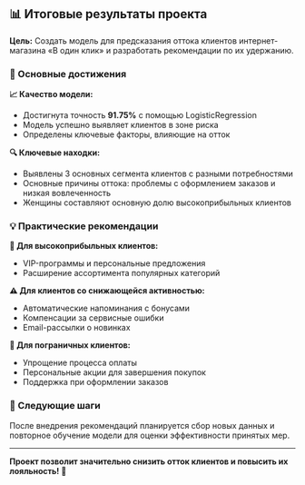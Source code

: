 ## 📊 Итоговые результаты проекта

**Цель:** Создать модель для предсказания оттока клиентов интернет-магазина «В один клик» и разработать рекомендации по их удержанию.

### 🎯 Основные достижения

**📈 Качество модели:**
- Достигнута точность **91.75%** с помощью LogisticRegression
- Модель успешно выявляет клиентов в зоне риска
- Определены ключевые факторы, влияющие на отток

**🔍 Ключевые находки:**
- Выявлены 3 основных сегмента клиентов с разными потребностями
- Основные причины оттока: проблемы с оформлением заказов и низкая вовлеченность
- Женщины составляют основную долю высокоприбыльных клиентов

### 💡 Практические рекомендации

**🌟 Для высокоприбыльных клиентов:**
- VIP-программы и персональные предложения
- Расширение ассортимента популярных категорий

**⚠️ Для клиентов со снижающейся активностью:**
- Автоматические напоминания с бонусами
- Компенсации за сервисные ошибки
- Email-рассылки о новинках

**🎪 Для пограничных клиентов:**
- Упрощение процесса оплаты
- Персональные акции для завершения покупок
- Поддержка при оформлении заказов

### 🚀 Следующие шаги

После внедрения рекомендаций планируется сбор новых данных и повторное обучение модели для оценки эффективности принятых мер.

---
**Проект позволит значительно снизить отток клиентов и повысить их лояльность! 🎉**
